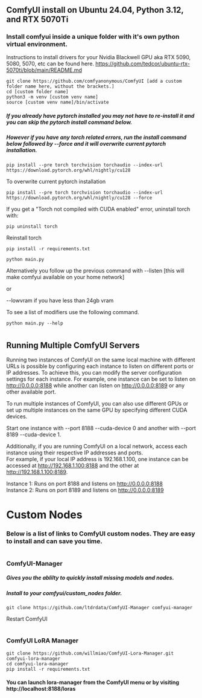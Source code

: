 #
## ComfyUI install on Ubuntu 24.04, Python 3.12, and RTX 5070Ti
### Install comfyui inside a unique folder with it's own python virtual environment.
Instructions to install drivers for your Nvidia Blackwell GPU aka RTX 5090, 5080, 5070, etc can be found here.
https://github.com/tedcor/ubuntu-rtx-5070ti/blob/main/README.md

```
git clone https://github.com/comfyanonymous/ComfyUI [add a custom folder name here, without the brackets.]
cd [custom folder name]
python3 -m venv [custom venv name]
source [custom venv name]/bin/activate
```
##### If you already have pytorch installed you may not have to re-install it and you can skip the pytorch install command below.
##### However if you have any torch related errors, run the install command below followed by --force and it will overwrite current pytorch installation.
```
pip install --pre torch torchvision torchaudio --index-url https://download.pytorch.org/whl/nightly/cu128
```
To overwrite current pytorch installation
```
pip install --pre torch torchvision torchaudio --index-url https://download.pytorch.org/whl/nightly/cu128 --force
```

If you get a "Torch not compiled with CUDA enabled" error, uninstall torch with:
```
pip uninstall torch
```
Reinstall torch
```
pip install -r requirements.txt

python main.py
```
Alternatively you follow up the previous command with --listen [this will make comfyui available on your home network]

or

--lowvram if you have less than 24gb vram

To see a list of modifiers use the following command.
```
python main.py --help
```
#
## Running Multiple ComfyUI Servers
Running two instances of ComfyUI on the same local machine with different URLs is possible by configuring each instance to listen on different ports or IP addresses. To achieve this, you can modify the server configuration settings for each instance. For example, one instance can be set to listen on http://0.0.0.0:8188 while another can listen on http://0.0.0.0:8189 or any other available port.

To run multiple instances of ComfyUI, you can also use different GPUs or set up multiple instances on the same GPU by specifying different CUDA devices.

Start one instance with --port 8188 --cuda-device 0 and another with --port 8189 --cuda-device 1.

Additionally, if you are running ComfyUI on a local network, access each instance using their respective IP addresses and ports.  
For example, if your local IP address is 192.168.1.100, one instance can be accessed at http://192.168.1.100:8188 and the other at http://192.168.1.100:8189.

Instance 1: Runs on port 8188 and listens on http://0.0.0.0:8188  
Instance 2: Runs on port 8189 and listens on http://0.0.0.0:8189  
#
# Custom Nodes
### Below is a list of links to ComfyUI custom nodes. They are easy to install and can save you time.
#
### ComfyUI-Manager

##### Gives you the ablilty to quickly install missing models and nodes.
##### Install to your comfyui/custom_nodes folder.
```
git clone https://github.com/ltdrdata/ComfyUI-Manager comfyui-manager
```
Restart ComfyUI
#
### ComfyUI LoRA Manager
```
git clone https://github.com/willmiao/ComfyUI-Lora-Manager.git comfyui-lora-manager
cd comfyui-lora-manager
pip install -r requirements.txt
```
#### You can launch lora-manager from the ComfyUI menu or by visiting http://localhost:8188/loras
#
